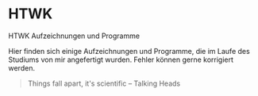 # HTWK
HTWK Aufzeichnungen und Programme

Hier finden sich einige Aufzeichnungen und Programme, die im Laufe des Studiums von mir angefertigt wurden.
Fehler können gerne korrigiert werden.

> Things fall apart, it's scientific
> – Talking Heads

